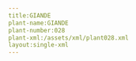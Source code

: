 ```yaml
---
title:GIANDE
plant-name:GIANDE
plant-number:028
plant-xml:/assets/xml/plant028.xml
layout:single-xml
---
```

